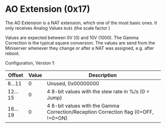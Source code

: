 # AO Extension (0x17)

The AO Extension is a NAT extension, which one of the most basic ones. It only receives Analog Values `0x81` (the scale factor )

Values are expected between 0V (0) and 10V (1000). The Gamma Correction is the typical square conversion. The values are send from the Miniserver whenever they change or after a NAT was assigned, e.g. after reboot.

Configuration, Version 1:

| Offset   | Value | Description |
| -------- | ----- | ----------- |
|   8…11   |     0 | Unused, 0x00000000 |
|  12…15   |     0 | 4 8-bit values with the slew rate in %/s (0 = Jump) |
|  16…19   |     0 | 4 8-bit values with the Gamma Correction/Reception Correction flag (0=OFF, !=0=ON) |
